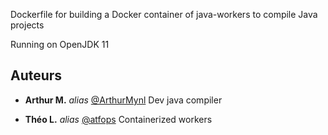 Dockerfile for building a Docker container of java-workers to compile Java projects

Running on OpenJDK 11

## Auteurs

* **Arthur M.** _alias_ [@ArthurMynl](https://github.com/ArthurMynl) Dev java compiler

* **Théo L.** _alias_ [@atfops](https://github.com/atfops) Containerized workers
